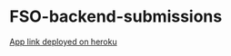 # FSO-backend-submissions

[App link deployed on heroku](https://cryptic-bastion-23960.herokuapp.com/)